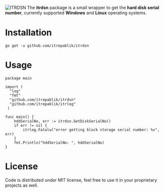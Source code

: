 
![ITRDSN](https://user-images.githubusercontent.com/58651329/79336006-8e9fb380-7f55-11ea-84bf-553a86126906.png)
The **itrdsn** package is a small wrapper to get the **hard disk serial number**, currently supported **Windows** and **Linux** operating systems.

# Installation
```
go get -u github.com/itrepablik/itrdsn
```

# Usage
```
package main

import (
  "log"
  "fmt"
  "github.com/itrepablik/itrdsn"
  "github.com/itrepablik/itrlog"
 )
 
func main() {
	hddSerialNo, err := itrdsn.GetDiskSerialNo()
	if err != nil {
		itrlog.Fatalw("error getting block storage serial number: %v", err)
	}
	fmt.Println("hddSerialNo: ", hddSerialNo)
}
```

# License
Code is distributed under MIT license, feel free to use it in your proprietary projects as well.
